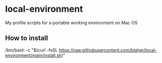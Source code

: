 # local-environment
My profile scripts for a portable working environment on Mac OS

## How to install
/bin/bash -c "$(curl -fsSL https://raw.githubusercontent.com/blaher/local-environment/main/install.sh)"
